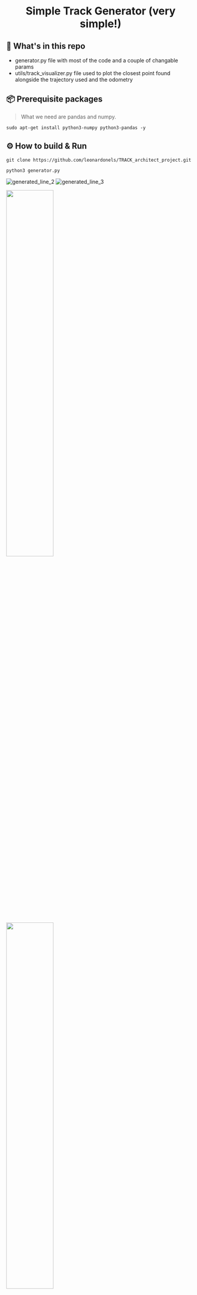 <div align="center">
    <h1>Simple Track Generator (very simple!)</h1>
</div>

## :open_file_folder: What's in this repo

* generator.py file with most of the code and a couple of changable params
* utils/track_visualizer.py file used to plot the closest point found alongside the trajectory used and the odometry

## :package: Prerequisite packages
> What we need are pandas and numpy.

```commandline
sudo apt-get install python3-numpy python3-pandas -y
```
## :gear: How to build & Run
```commandline
git clone https://github.com/leonardonels/TRACK_architect_project.git
```
```commandline
python3 generator.py
```
![generated_line_2](https://github.com/user-attachments/assets/d23eac0e-7992-4a6a-a826-af1fe904a29e) ![generated_line_3](https://github.com/user-attachments/assets/33776fe1-bba7-4891-bd4a-2f2bf1e26cc2)

<p float="left">
  <img src="https://github.com/user-attachments/assets/d23eac0e-7992-4a6a-a826-af1fe904a29e" width="50%" />
  <img src="https://github.com/user-attachments/assets/33776fe1-bba7-4891-bd4a-2f2bf1e26cc2" width="50%" />
</p>
